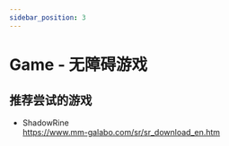 ```yaml
---
sidebar_position: 3
---
```


# Game - 无障碍游戏

## 推荐尝试的游戏

- ShadowRine  
    https://www.mm-galabo.com/sr/sr_download_en.htm
